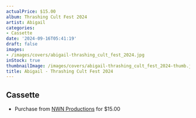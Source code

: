 ```yaml
---
actualPrice: $15.00
album: Thrashing Cult Fest 2024
artist: Abigail
categories:
- Cassette
date: '2024-09-16T05:41:19'
draft: false
images:
- /images/covers/abigail-thrashing_cult_fest_2024.jpg
inStock: true
thumbnailImage: /images/covers/abigail-thrashing_cult_fest_2024-thumb.jpg
title: Abigail - Thrashing Cult Fest 2024
---
```


## Cassette
* Purchase from [NWN Productions](http://shop.nwnprod.com/index.php?route=product/product&path=73&product_id=55850&sort=pd.name&order=ASC) for $15.00
